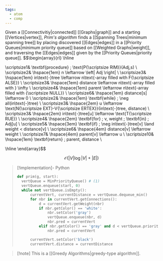 ```yaml
---
tags:
  - atom
  - comp
---
```

Given a [[Connectivitiy|connected]] [[Graphs|graph]] and a starting [[Vertices|vertex]], *Prim's algorithm* finds a [[Spanning Trees|minimum spanning tree]] by placing discovered [[Edges|edges]] in a [[Priority Queues|minimum priority queue]] based on [[Weighted Graphs|weight]], and traversing the [[Edges|edges]] given by the [[Priority Queues|priority queue]].
$$\begin{array}{rl}
\hline

\scriptsize1& \textbf{procedure} \; \text{P{\scriptsize RIM}}(Adj,s) \\
\scriptsize2& \hspace{1em} n \leftarrow \left| Adj \right|  \\
\scriptsize3& \hspace{1em} in\text{-}tree \leftarrow n\text{-array filled with F{\scriptsize ALSE}}  \\
\scriptsize3& \hspace{1em} distance \leftarrow n\text{-array filled with } \infty  \\
\scriptsize4& \hspace{1em} parent \leftarrow n\text{-array filled with {\scriptsize NULL}}  \\
\scriptsize6& \hspace{1em} distance[s] \leftarrow 0  \\
\scriptsize2& \hspace{1em} \textbf{while} \; \neg all(in\text{-}tree)  \\
\scriptsize3& \hspace{2em} u \leftarrow \text{N{\scriptsize EXT}-V{\scriptsize ERTEX}}(in\text{-}tree, distance)  \\
\scriptsize3& \hspace{2em} in\text{-}tree[u] \leftarrow \text{T{\scriptsize RUE}} \\
\scriptsize4& \hspace{2em} \textbf{for} \; v, weight \; \textbf{in} \; Adj[u]  \\
\scriptsize5& \hspace{3em} \textbf{if} \; \neg in\text{-}tree[v]  \land weight < distance[v]  \\
\scriptsize6& \hspace{4em} distance[v] \leftarrow weight  \\
\scriptsize7& \hspace{4em} parent[v] \leftarrow u \\
\scriptsize10& \hspace{1em} \textbf{return} \; parent, distance \\

\hline
\end{array}$$

$$\mathcal{O}(\left| V \right| \log\left| V \right| + \left| E \right| )$$

> [!implementation]- Python
> ```python
> def prim(g, start):
> 	vertQueue = MinPriorityQueue() # (1)
> 	vertQueue.enqueue(start, 0)
> 	while not vertQueue.isEmpty():
> 		currentVert, currentDistance = vertQueue.dequeue_min()
> 		for nbr in currentVert.getConnections():
> 			d = currentVert.getWeight(nbr)
> 			if nbr.getColor() == 'white':
> 				nbr.setColor('gray')
> 				vertQueue.enqueue(nbr, d)
> 				nbr.pred = currentVert
> 			elif nbr.getColor() == 'gray' and d < vertQueue.priority(nbr):
> 				nbr.pred = currentVert
> 
> 		currentVert.setColor('black')
> 		currentVert.distance = currentDistance
> ```

> [!note] This is a [[Greedy Algorithms|greedy-type algorithm]].